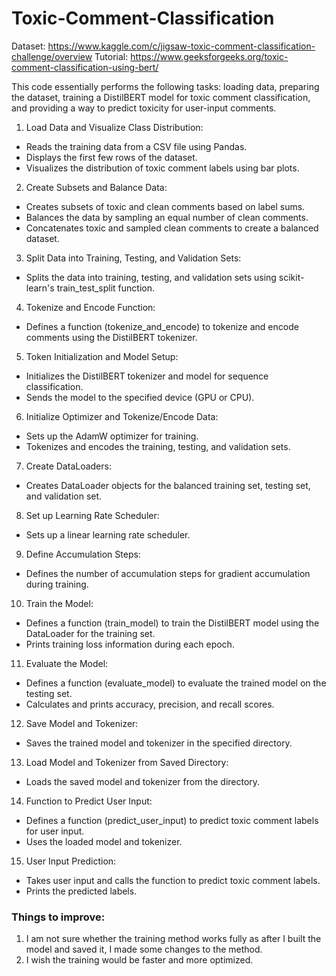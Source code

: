 # Toxic-Comment-Classification
Dataset: https://www.kaggle.com/c/jigsaw-toxic-comment-classification-challenge/overview
Tutorial: https://www.geeksforgeeks.org/toxic-comment-classification-using-bert/

This code essentially performs the following tasks: loading data, preparing the dataset, training a DistilBERT model for toxic comment classification, and providing a way to predict toxicity for user-input comments.

1. Load Data and Visualize Class Distribution:
- Reads the training data from a CSV file using Pandas.
- Displays the first few rows of the dataset.
- Visualizes the distribution of toxic comment labels using bar plots.


2. Create Subsets and Balance Data:
- Creates subsets of toxic and clean comments based on label sums.
- Balances the data by sampling an equal number of clean comments.
- Concatenates toxic and sampled clean comments to create a balanced dataset.


3. Split Data into Training, Testing, and Validation Sets:
- Splits the data into training, testing, and validation sets using scikit-learn's train_test_split function.


4. Tokenize and Encode Function:
- Defines a function (tokenize_and_encode) to tokenize and encode comments using the DistilBERT tokenizer.


5. Token Initialization and Model Setup:
- Initializes the DistilBERT tokenizer and model for sequence classification.
- Sends the model to the specified device (GPU or CPU).


6. Initialize Optimizer and Tokenize/Encode Data:
- Sets up the AdamW optimizer for training.
- Tokenizes and encodes the training, testing, and validation sets.


7. Create DataLoaders:
- Creates DataLoader objects for the balanced training set, testing set, and validation set.


8. Set up Learning Rate Scheduler:
- Sets up a linear learning rate scheduler.


9. Define Accumulation Steps:
- Defines the number of accumulation steps for gradient accumulation during training.


10. Train the Model:
- Defines a function (train_model) to train the DistilBERT model using the DataLoader for the training set.
- Prints training loss information during each epoch.


11. Evaluate the Model:
- Defines a function (evaluate_model) to evaluate the trained model on the testing set.
- Calculates and prints accuracy, precision, and recall scores.


12. Save Model and Tokenizer:
- Saves the trained model and tokenizer in the specified directory.


13. Load Model and Tokenizer from Saved Directory:
- Loads the saved model and tokenizer from the directory.


14. Function to Predict User Input:
- Defines a function (predict_user_input) to predict toxic comment labels for user input.
- Uses the loaded model and tokenizer.


15. User Input Prediction:
- Takes user input and calls the function to predict toxic comment labels.
- Prints the predicted labels.


### Things to improve:
1. I am not sure whether the training method works fully as after I built the model and saved it, I made some changes to the method.
2. I wish the training would be faster and more optimized.

